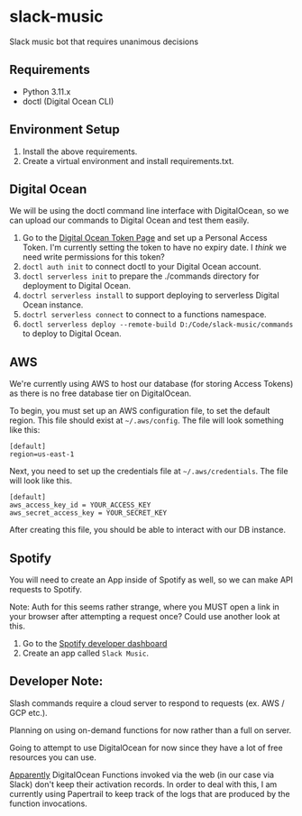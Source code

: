 # slack-music
Slack music bot that requires unanimous decisions

## Requirements

- Python 3.11.x
- doctl (Digital Ocean CLI)

## Environment Setup

1. Install the above requirements.
2. Create a virtual environment and install requirements.txt.

## Digital Ocean

We will be using the doctl command line interface with DigitalOcean, so we can upload our commands to Digital Ocean and
test them easily.

1. Go to the [Digital Ocean Token Page](https://cloud.digitalocean.com/account/api/tokens) and set up a Personal Access
   Token. I'm currently setting the token to have no expiry date. I *think* we need write permissions for this token?
2. `doctl auth init` to connect doctl to your Digital Ocean account.
3. `doctl serverless init` to prepare the ./commands directory for deployment to Digital Ocean.
4. `doctrl serverless install` to support deploying to serverless Digital Ocean instance.
5. `doctrl serverless connect` to connect to a functions namespace.
6. `doctl serverless deploy --remote-build D:/Code/slack-music/commands` to deploy to Digital Ocean.

## AWS

We're currently using AWS to host our database (for storing Access Tokens) as there is no free database tier on 
DigitalOcean.

To begin, you must set up an AWS configuration file, to set the default region. This file should exist at 
`~/.aws/config`. The file will look something like this:

```angular2html
[default]
region=us-east-1
```

Next, you need to set up the credentials file at `~/.aws/credentials`. The file will look like this.

```
[default]
aws_access_key_id = YOUR_ACCESS_KEY
aws_secret_access_key = YOUR_SECRET_KEY
```

After creating this file, you should be able to interact with our DB instance.

## Spotify

You will need to create an App inside of Spotify as well, so we can make API requests to Spotify.

Note: Auth for this seems rather strange, where you MUST open a link in your browser after attempting a request once?
Could use another look at this.

1. Go to the [Spotify developer dashboard](https://developer.spotify.com/dashboard)
2. Create an app called `Slack Music`.


## Developer Note:

Slash commands require a cloud server to respond to requests (ex. AWS / GCP etc.).

Planning on using on-demand functions for now rather than a full on server.

Going to attempt to use DigitalOcean for now since they have a lot of free resources you can use.

[Apparently](https://www.digitalocean.com/community/questions/do-functions-logging)
DigitalOcean Functions invoked via the web (in our case via Slack) don't keep their activation records.
In order to deal with this, I am currently using Papertrail to keep track of the logs that are produced by the function
invocations.
